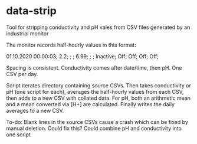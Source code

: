 # data-strip
Tool for stripping conductivity and pH vales from CSV files generated by an industrial monitor

The monitor records half-hourly values in this format:

01.10.2020 00:00:03;   2.2; ; ;  6.99; ; ; Inactive; Off; Off; Off; Off; 

Spacing is consistent. Conductivity comes after date/time, then pH.  One CSV per day.

Script iterates directory containing source CSVs. Then takes conductivity or pH (one script for each), averages the half-hourly values from each CSV, then adds to a new CSV with collated data. For pH, both an arithmetic mean and a mean converted via [H+] are calculated.  Finally writes the daily averages to a new CSV.

To-do:
Blank lines in the source CSVs cause a crash which can be fixed by manual deletion.  Could fix this?
Could combine pH and conductivity into one script
